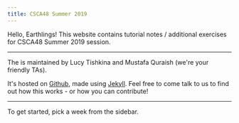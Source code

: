 ```yaml
---
title: CSCA48 Summer 2019
---
```


Hello, Earthlings! This website contains tutorial notes / additional exercises for CSCA48 Summer 2019 session.

---

The is maintained by Lucy Tishkina and Mustafa Quraish (we're your friendly TAs). 

It's hosted on [Github](http://github.com/mustafaquraish/A48S19), made using [Jekyll](https://jekyllrb.com/). Feel free to come talk to us to find out how this works - or how you can contribute!

---

To get started, pick a week from the sidebar.


<!-- Default Jeckyll Blog Content here, commenting out in case it's needed in the future. -->
<!-- {% include post-list-by-limit.html limit=5 %}

{% include translation text='more_in_the' %} [{% include translation text='archive' %}]({{ site.baseurl }}/archive), {% include translation text='subscribe_via' %} [RSS]({{ site.baseurl }}/feed.xml) -->
